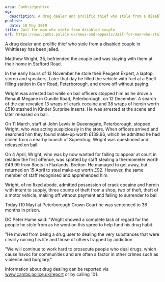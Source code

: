 ```yaml
area: Cambridgeshire
og:
  description: A drug dealer and prolific thief who stole from a disabled couple in Whittlesey has been jailed.
publish:
  date: 10 May 2019
title: Jail for man who stole from disabled couple
url: https://www.cambs.police.uk/news-and-appeals/Jail-for-man-who-stole-from-disabled-couple
```

A drug dealer and prolific thief who stole from a disabled couple in Whittlesey has been jailed.

Matthew Wright, 35, befriended the couple and was staying with them at their home in Stafford Road.

In the early hours of 13 November he stole their Peugeot Expert, a laptop, stereo and speakers. Later that day he filled the vehicle with fuel at a Shell filling station in Carr Road, Peterborough, and drove off without paying.

Wright was arrested but while on bail officers stopped him as he drove a Renault Megane in Oundle Road, Peterborough, on 12 December. A search of the car revealed 13 wraps of crack cocaine and 38 wraps of heroin worth £510 stashed in Kinder Surprise inserts. He was arrested at the scene and later released on bail.

On 11 March, staff at John Lewis in Queensgate, Peterborough, stopped Wright, who was acting suspiciously in the store. When officers arrived and searched him they found make-up worth £139.96, which he admitted he had stolen from a nearby branch of Superdrug. Wright was questioned and released on bail.

On 4 April, Wright, who was by now wanted for failing to appear at court in relation the first offence, was spotted by staff stealing a thermometer worth £49.99 from Boots in Flaxlands, Bretton. He managed to get away, but returned on 15 April to steal make-up worth £92\. However, the same member of staff recognised and apprehended him.

Wright, of no fixed abode, admitted possession of crack cocaine and heroin with intent to supply, three counts of theft from a shop, two of theft, theft of a motor vehicle, making off without payment and failing to surrender to bail.

Today (10 May) at Peterborough Crown Court he was sentenced to 36 months in prison.

DC Peter Hume said: "Wright showed a complete lack of regard for the people he stole from as he went on this spree to help fund his drug habit.

"He moved from being a drug user to dealing the very substances that were clearly ruining his life and those of others trapped by addiction.

"We will continue to work hard to prosecute people who deal drugs, which cause havoc for communities and are often a factor in other crimes such as violence and burglary."

Information about drug dealing can be reported via www.cambs.police.uk/report or by calling 101.
